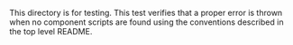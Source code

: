 This directory is for testing.
This test verifies that a proper error is thrown when no component scripts
are found using the conventions described in the top level README.


